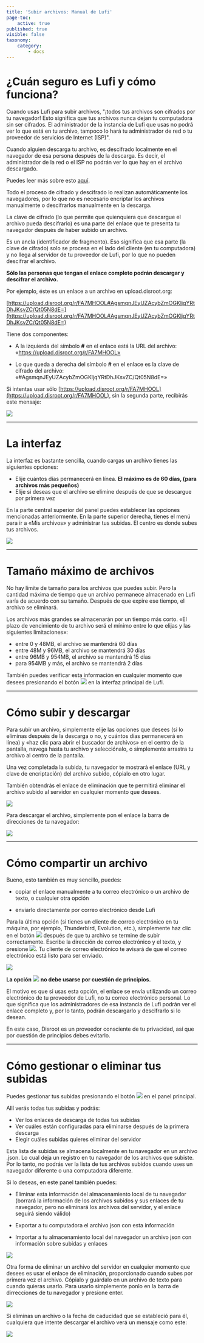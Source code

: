 ```yaml
---
title: 'Subir archivos: Manual de Lufi'
page-toc:
    active: true
published: true
visible: false
taxonomy:
    category:
        - docs
---
```


# ¿Cuán seguro es Lufi y cómo funciona?

Cuando usas Lufi para subir archivos, "¡todos tus archivos son cifrados por tu navegador! Esto significa que tus archivos nunca dejan tu computadora sin ser cifrados. El administrador de la instancia de Lufi que usas no podrá ver lo que está en tu archivo, tampoco lo hará tu administrador de red o tu proveedor de servicios de Internet (ISP)".

Cuando alguien descarga tu archivo, es descifrado localmente en el navegador de esa persona después de la descarga. Es decir, el administrador de la red o el ISP no podrán ver lo que hay en el archivo descargado.

Puedes leer más sobre esto [aquí](https://git.framasoft.org/luc/lufi).

Todo el proceso de cifrado y descifrado lo realizan automáticamente los navegadores, por lo que no es necesario encriptar los archivos manualmente o descifrarlos manualmente en la descarga.

La clave de cifrado (lo que permite que quienquiera que descargue el archivo pueda descifrarlo) es una parte del enlace que te presenta tu navegador después de haber subido un archivo.

Es un ancla (identificador de fragmento). Eso significa que esa parte (la clave de cifrado) solo se procesa en el lado del cliente (en tu computadora) y no llega al servidor de tu proveedor de Lufi, por lo que no pueden descifrar el archivo.

**Sólo las personas que tengan el enlace completo podrán descargar y descifrar el archivo.**

Por ejemplo, éste es un enlace a un archivo en upload.disroot.org:

[https://upload.disroot.org/r/FA7MHOOL#AgsmqnJEyUZAcybZmOGKljqYRtDhJKsvZC/Qt05N8dE=](https://upload.disroot.org/r/FA7MHOOL#AgsmqnJEyUZAcybZmOGKljqYRtDhJKsvZC/Qt05N8dE=)

Tiene dos componentes:

* A la izquierda del símbolo **#** en el enlace está la URL del archivo:
«https://upload.disroot.org/r/FA7MHOOL»

* Lo que queda a derecha del símbolo **#** en el enlace es la clave de cifrado del archivo:
«#AgsmqnJEyUZAcybZmOGKljqYRtDhJKsvZC/Qt05N8dE=»

Si intentas usar sólo [https://upload.disroot.org/r/FA7MHOOL](https://upload.disroot.org/r/FA7MHOOL),
sin la segunda parte, recibirás este mensaje:

![](en/lufi01.png)

----------

# La interfaz

La interfaz es bastante sencilla, cuando cargas un archivo tienes las siguientes opciones:

* Elije cuántos días permanecerá en línea. **El máximo es de 60 días, (para archivos más pequeños)**
* Elije si deseas que el archivo se elimine después de que se descargue por primera vez

En la parte central superior del panel puedes establecer las opciones mencionadas anteriormente. En la parte superior derecha, tienes el menú para ir a «Mis archivos» y administrar tus subidas. El centro es donde subes tus archivos.

![](en/lufi02.png)

----------

# Tamaño máximo de archivos

No hay límite de tamaño para los archivos que puedes subir. Pero la cantidad máxima de tiempo que un archivo permanece almacenado en Lufi varía de acuerdo con su tamaño. Después de que expire ese tiempo, el archivo se eliminará.

Los archivos más grandes se almacenarán por un tiempo más corto. «El plazo de vencimiento de tu archivo será el mínimo entre lo que elijas y las siguientes limitaciones»:

* entre 0 y 48MB, el archivo se mantendrá 60 días
* entre 48M y 96MB, el archivo se mantendrá 30 días
* entre 96MB y 954MB, el archivo se mantendrá 15 días
* para 954MB y más, el archivo se mantendrá 2 días

También puedes verificar esta información en cualquier momento que desees presionando el botón ![](en/lufi03.png?resize=30,24) en la interfaz principal de Lufi.

----------

# Cómo subir y descargar

Para subir un archivo, simplemente elije las opciones que desees (si lo eliminas después de la descarga o no, y cuántos días permanecerá en línea) y «haz clic para abrir el buscador de archivos» en el centro de la pantalla, navega hasta tu archivo y selecciónalo, o simplemente arrastra tu archivo al centro de la pantalla.

Una vez completada la subida, tu navegador te mostrará el enlace (URL y clave de encriptación) del archivo subido, cópialo en otro lugar.

También obtendrás el enlace de eliminación que te permitirá eliminar el archivo subido al servidor en cualquier momento que desees.

![](en/lufi1.gif)

Para descargar el archivo, simplemente pon el enlace la barra de direcciones de tu navegador:

![](en/lufi2.gif)

----------

# Cómo compartir un archivo

Bueno, esto también es muy sencillo, puedes:

* copiar el enlace manualmente a tu correo electrónico o un archivo de texto, o cualquier otra opción

* enviarlo directamente por correo electrónico desde Lufi

Para la última opción (si tienes un cliente de correo electrónico en tu máquina, por ejemplo, Thunderbird, Evolution, etc.), simplemente haz clic en el botón ![](lufi05.png?resize=280,30) después de que tu archivo se termine de subir correctamente. Escribe la dirección de correo electrónico y el texto, y presione ![](lufi05.png?resize=280,30). Tu cliente de correo electrónico te avisará de que el correo electrónico está listo para ser enviado.

![](en/lufi3.gif)

**La opción** ![](en/lufi06.png?resize=180,25) **no debe usarse por cuestión de principios.**

El motivo es que si usas esta opción, el enlace se envía utilizando un correo electrónico de tu proveedor de Lufi, no tu correo electrónico personal. Lo que significa que los administradores de esa instancia de Lufi podrán ver el enlace completo y, por lo tanto, podrán descargarlo y descifrarlo si lo desean.

En este caso, Disroot es un proveedor consciente de tu privacidad, así que por cuestión de principios debes evitarlo.

----------

# Cómo gestionar o eliminar tus subidas

Puedes gestionar tus subidas presionando el botón ![](en/lufi07.png?resize=60,40) en el panel principal.

Allí verás todas tus subidas y podrás:

* Ver los enlaces de descarga de todas tus subidas
* Ver cuáles están configuradas para eliminarse después de la primera descarga
* Elegir cuáles subidas quieres eliminar del servidor

Esta lista de subidas se almacena localmente en tu navegador en un archivo .json. Lo cual deja un registro en tu navegador de los archivos que subiste. Por lo tanto, no podrás ver la lista de tus archivos subidos cuando uses un navegador diferente o una computadora diferente.

Si lo deseas, en este panel también puedes:

* Eliminar esta información del almacenamiento local de tu navegador (borrará la información de los archivos subidos y sus enlaces de tu navegador, pero no eliminará los archivos del servidor, y el enlace seguirá siendo válido)

* Exportar a tu computadora el archivo json con esta información

* Importar a tu almacenamiento local del navegador un archivo json con información sobre subidas y enlaces

![](en/lufi4.gif)

Otra forma de eliminar un archivo del servidor en cualquier momento que desees es usar el enlace de eliminación, proporcionado cuando subes por primera vez el archivo. Cópialo y guárdalo en un archivo de texto para cuando quieras usarlo.
Para usarlo simplemente ponlo en la barra de dirrecciones de tu navegador y presione enter.

![](en/lufi08.png)

Si eliminas un archivo o la fecha de caducidad que se estableció para él, cualquiera que intente descargar el archivo verá un mensaje como este:

![](en/lufi09.png)
